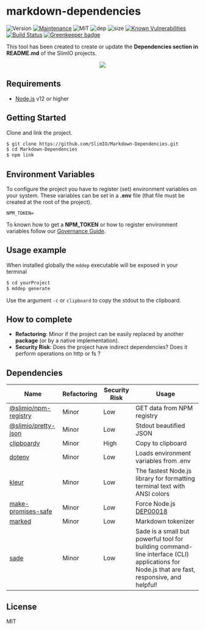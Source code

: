 # markdown-dependencies
![Version](https://img.shields.io/badge/dynamic/json.svg?url=https://raw.githubusercontent.com/SlimIO/Markdown-Dependencies/master/package.json?token=Aeue0P3eryCYRikk9tHZScyXOpqtMvFIks5ca-XwwA%3D%3D&query=$.version&label=Version)
[![Maintenance](https://img.shields.io/badge/Maintained%3F-yes-green.svg)](https://github.com/SlimIO/Markdown-Dependencies/commit-activity)
![MIT](https://img.shields.io/github/license/mashape/apistatus.svg)
![dep](https://img.shields.io/david/SlimIO/Markdown-Dependencies)
![size](https://img.shields.io/github/languages/code-size/SlimIO/Markdown-Dependencies)
[![Known Vulnerabilities](https://snyk.io//test/github/SlimIO/Markdown-Dependencies/badge.svg?targetFile=package.json)](https://snyk.io//test/github/SlimIO/Markdown-Dependencies?targetFile=package.json)
[![Build Status](https://travis-ci.com/SlimIO/Markdown-Dependencies.svg?branch=master)](https://travis-ci.com/SlimIO/Markdown-Dependencies)
[![Greenkeeper badge](https://badges.greenkeeper.io/SlimIO/Markdown-Dependencies.svg)](https://greenkeeper.io/)

This tool has been created to create or update the **Dependencies section in README.md** of the SlimIO projects.

<p align="center">
    <img src="https://i.imgur.com/LIi9Wh7.png">
</p>

## Requirements
- [Node.js](https://nodejs.org/en/) v12 or higher

## Getting Started

Clone and link the project.

```bash
$ git clone https://github.com/SlimIO/Markdown-Dependencies.git
$ cd Markdown-Dependencies
$ npm link
```

## Environment Variables

To configure the project you have to register (set) environment variables on your system. These variables can be set in a **.env** file (that file must be created at the root of the project).
```
NPM_TOKEN=
```

To known how to get a **NPM_TOKEN** or how to register environment variables follow our [Governance Guide](https://github.com/SlimIO/Governance/blob/master/docs/tooling.md#environment-variables).

## Usage example
When installed globally the `mddep` executable will be exposed in your terminal

```bash
$ cd yourProject
$ mddep generate
```

Use the argument `-c` or `clipboard` to copy the stdout to the clipboard.

## How to complete
- **Refactoring**: Minor if the project can be easily replaced by another **package** (or by a native implementation).
- **Security Risk**: Does the project have indirect dependencies? Does it perform operations on http or fs ?

## Dependencies

|Name|Refactoring|Security Risk|Usage|
|---|---|---|---|
|[@slimio/npm-registry](https://github.com/SlimIO/Npm-registry)|Minor|Low|GET data from NPM registry|
|[@slimio/pretty-json](https://github.com/SlimIO/Pretty-JSON)|Minor|Low|Stdout beautified JSON|
|[clipboardy](https://github.com/sindresorhus/clipboardy#readme)|Minor|High|Copy to clipboard|
|[dotenv](https://github.com/motdotla/dotenv)|Minor|Low|Loads environment variables from .env|
|[kleur](https://github.com/lukeed/kleur)|Minor|Low|The fastest Node.js library for formatting terminal text with ANSI colors|
|[make-promises-safe](https://github.com/mcollina/make-promises-safe#readme)|Minor|Low|Force Node.js [DEP00018](https://nodejs.org/dist/latest-v8.x/docs/api/deprecations.html#deprecations_dep0018_unhandled_promise_rejections)|
|[marked](https://marked.js.org)|Minor|Low|Markdown tokenizer|
|[sade](https://github.com/lukeed/sade#readme)|Minor|Low|Sade is a small but powerful tool for building command-line interface (CLI) applications for Node.js that are fast, responsive, and helpful!|

## License
MIT

